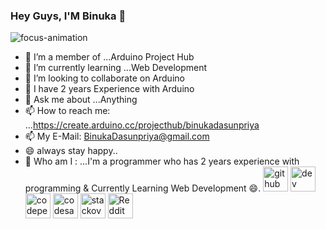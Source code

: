
###                                                                         Hey Guys, I'M Binuka 👋



![focus-animation](https://user-images.githubusercontent.com/77571607/128887394-7c79b3a4-43ab-466b-8e9a-240081195b10.gif)


- 🔭 I’m a member of ...Arduino Project Hub
- 🌱 I’m currently learning ...Web Development 
- 👯 I’m looking to collaborate on Arduino
- 🤔 I have 2 years Experience with Arduino
- 💬 Ask me about ...Anything
- 📫 How to reach me: ...https://create.arduino.cc/projecthub/binukadasunpriya
- 📫 My E-Mail: BinukaDasunpriya@gmail.com                  
- 😄 always stay happy..
- 🤔 Who am I : ...I'm a programmer who has 2 years experience with programming & Currently Learning Web Development 😄.
[<img src='https://cdn.jsdelivr.net/npm/simple-icons@3.0.1/icons/github.svg' alt='github' height='40'>](https://github.com/BinukaDs)  [<img src='https://cdn.jsdelivr.net/npm/simple-icons@3.0.1/icons/dev-dot-to.svg' alt='dev' height='40'>](https://dev.to/binukads)  [<img src='https://cdn.jsdelivr.net/npm/simple-icons@3.0.1/icons/codepen.svg' alt='codepen' height='40'>](https://codepen.io/binukads)  [<img src='https://cdn.jsdelivr.net/npm/simple-icons@3.0.1/icons/codesandbox.svg' alt='codesandbox' height='40'>](https://codesandbox.io/u/BinukDs)  [<img src='https://cdn.jsdelivr.net/npm/simple-icons@3.0.1/icons/stackoverflow.svg' alt='stackoverflow' height='40'>](https://stackoverflow.com/users/BinukaDs)  [<img src='https://cdn.jsdelivr.net/npm/simple-icons@3.0.1/icons/reddit.svg' alt='Reddit' height='40'>](https://www.reddit.com/user/BinukaDs)  
